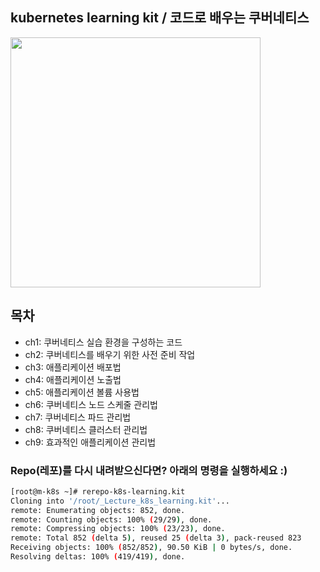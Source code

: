 ## kubernetes learning kit / 코드로 배우는 쿠버네티스

<a href="https://www.inflearn.com/course/쿠버네티스-쉽게시작?inst=cf657a9d">
<img src="추후 추가" width="400">
</a>

## 목차 
- ch1: 쿠버네티스 실습 환경을 구성하는 코드 
- ch2: 쿠버네티스를 배우기 위한 사전 준비 작업   
- ch3: 애플리케이션 배포법  
- ch4: 애플리케이션 노출법  
- ch5: 애플리케이션 볼륨 사용법   
- ch6: 쿠버네티스 노드 스케줄 관리법 
- ch7: 쿠버네티스 파드 관리법  
- ch8: 쿠버네티스 클러스터 관리법
- ch9: 효과적인 애플리케이션 관리법

### Repo(레포)를 다시 내려받으신다면? 아래의 명령을 실행하세요 :) 
```bash 
[root@m-k8s ~]# rerepo-k8s-learning.kit
Cloning into '/root/_Lecture_k8s_learning.kit'...
remote: Enumerating objects: 852, done.
remote: Counting objects: 100% (29/29), done.
remote: Compressing objects: 100% (23/23), done.
remote: Total 852 (delta 5), reused 25 (delta 3), pack-reused 823
Receiving objects: 100% (852/852), 90.50 KiB | 0 bytes/s, done.
Resolving deltas: 100% (419/419), done.
```
